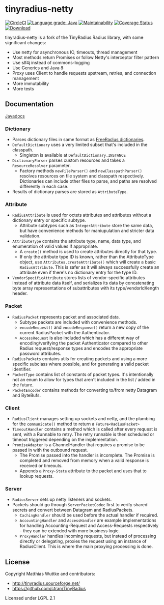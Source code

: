 # tinyradius-netty

[![CircleCI](https://circleci.com/gh/globalreachtech/tinyradius-netty.svg?style=svg)](https://circleci.com/gh/globalreachtech/tinyradius-netty)
[![Language grade: Java](https://img.shields.io/lgtm/grade/java/g/globalreachtech/tinyradius-netty.svg?logo=lgtm&logoWidth=18)](https://lgtm.com/projects/g/globalreachtech/tinyradius-netty/context:java)
[![Maintainability](https://api.codeclimate.com/v1/badges/a6b90f85717d753228eb/maintainability)](https://codeclimate.com/github/globalreachtech/tinyradius-netty/maintainability)
[![Coverage Status](https://coveralls.io/repos/github/globalreachtech/tinyradius-netty/badge.svg)](https://coveralls.io/github/globalreachtech/tinyradius-netty)
[![Download](https://api.bintray.com/packages/globalreachtech/grt-maven/tinyradius-netty/images/download.svg)](https://bintray.com/globalreachtech/grt-maven/tinyradius-netty)

tinyradius-netty is a fork of the TinyRadius Radius library, with some significant changes:
- Use netty for asynchronous IO, timeouts, thread management
- Most methods return Promises or follow Netty's interceptor filter pattern
- Use slf4j instead of commons-logging
- Use Generics and Java 8
- Proxy uses Client to handle requests upstream, retries, and connection management
- More immutability
- More tests

## Documentation

[Javadocs](https://globalreachtech.github.io/tinyradius-netty/)

### Dictionary
 - Parses dictionary files in same format as [FreeRadius dictionaries](https://github.com/FreeRADIUS/freeradius-server/tree/master/share/dictionary).
 - `DefaultDictionary` uses a very limited subset that's included in the classpath.
   - Singleton is available at `DefaultDictionary.INSTANCE`
 - `DictionaryParser` parses custom resources and takes a `ResourceResolver` parameter.
   - Factory methods `newFileParser()` and `newClasspathParser()` resolves resources on file system and classpath respectively. Dictionaries can include other files to parse, and paths are resolved differently in each case.
 - Results of dictionary parses are stored as `AttributeType`.

### Attribute
 - `RadiusAttribute` is used for octets attributes and attributes without a dictionary entry or specific subtype.
   - Attribute subtypes such as `IntegerAttribute` store the same data, but have convenience methods for maniupulation and stricter data validation.
 - `AttributeType` contains the attribute type, name, data type, and enumeration of valid values if appropriate.
   - A `create()` method is used to create attributes directly for that type.
   - If only the attribute type ID is known, rather than the AttributeType object, use `Attributes.createAttribute()` which will create a basic `RadiusAttribute`. This is safer as it will always successfully create an attribute even if there's no dictionary entry for the type ID.
 - `VendorSpecificAttribute` stores lists of vendor-specific attributes instead of attribute data itself, and serializes its data by concatenating byte array representations of subattributes with its type/vendorId/length header.

### Packet
 - `RadiusPacket` represents packet and associated data.
   - Subtype packets are included with convenience methods.
   - `encodeRequest()` and `encodeResponse()` return a new copy of the current RadiusPacket with the Authenticator.
   - `AccessRequest` is also included which has a different way of encoding/verifying the packet Authenticator compared to other Radius request/response types and encodes the appropriate password attributes.
 - `RadiusPackets` contains utils for creating packets and using a more specific subclass where possible, and for generating a valid packet identifier.
 - `PacketType` contains list of constants of packet types. It's intentionally not an enum to allow for types that aren't included in the list / added in the future.
 - `PacketEncoder` contains methods for converting to/from netty Datagram and ByteBufs.

### Client
 - `RadiusClient` manages setting up sockets and netty, and the plumbing for the `communicate()` method to return a `Future<RadiusPacket>`
 - `TimeoutHandler` contains a method which is called after every request is sent, with a Runnable to retry. The retry runnable is then scheduled or timeout triggered depending on the implementation.
 - `PromiseAdapter` is a ChannelHandler that requires a promise to be passed in with the outbound request.
   - The Promise passed into the handler is incomplete. The Promise is completed and removed from memory when a valid response is received or timeouts.
   - Appends a `Proxy-State` attribute to the packet and uses that to lookup requests.

### Server
  - `RadiusServer` sets up netty listeners and sockets.
  - Packets should go through `ServerPacketCodec` first to verify shared secrets and convert between Datagram and RadiusPackets.
    - `CachingHandler` should be used before the actual handler if required.
    - `AccountingHandler` and `AccessHandler` are example implementations for handling Accounting-Request and Access-Requests respectively - they can be extended with more business logic.
    - `ProxyHandler` handles incoming requests, but instead of processing directly or delegating, proxies the request using an instance of RadiusClient. This is where the main proxying processing is done. 

## License
Copyright Matthias Wuttke and contributors:
- http://tinyradius.sourceforge.net/
- https://github.com/ctran/TinyRadius

Licensed under LGPL 2.1
